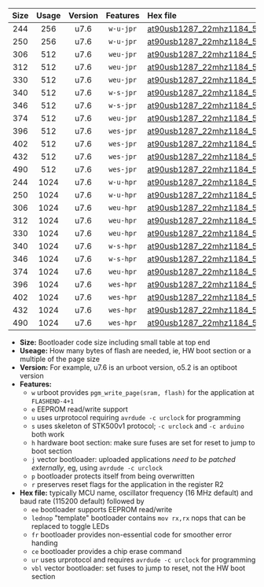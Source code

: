 |Size|Usage|Version|Features|Hex file|
|:-:|:-:|:-:|:-:|:--|
|244|256|u7.6|`w-u-jpr`|[at90usb1287_22mhz1184_57600bps_ur_vbl.hex](https://raw.githubusercontent.com/stefanrueger/urboot/main//at90usb1287_22mhz1184_57600bps_ur_vbl.hex)|
|250|256|u7.6|`w-u-jpr`|[at90usb1287_22mhz1184_57600bps_lednop_ur_vbl.hex](https://raw.githubusercontent.com/stefanrueger/urboot/main//at90usb1287_22mhz1184_57600bps_lednop_ur_vbl.hex)|
|306|512|u7.6|`weu-jpr`|[at90usb1287_22mhz1184_57600bps_ee_ur_vbl.hex](https://raw.githubusercontent.com/stefanrueger/urboot/main//at90usb1287_22mhz1184_57600bps_ee_ur_vbl.hex)|
|312|512|u7.6|`weu-jpr`|[at90usb1287_22mhz1184_57600bps_ee_lednop_ur_vbl.hex](https://raw.githubusercontent.com/stefanrueger/urboot/main//at90usb1287_22mhz1184_57600bps_ee_lednop_ur_vbl.hex)|
|330|512|u7.6|`weu-jpr`|[at90usb1287_22mhz1184_57600bps_ee_lednop_fr_ur_vbl.hex](https://raw.githubusercontent.com/stefanrueger/urboot/main//at90usb1287_22mhz1184_57600bps_ee_lednop_fr_ur_vbl.hex)|
|340|512|u7.6|`w-s-jpr`|[at90usb1287_22mhz1184_57600bps_vbl.hex](https://raw.githubusercontent.com/stefanrueger/urboot/main//at90usb1287_22mhz1184_57600bps_vbl.hex)|
|346|512|u7.6|`w-s-jpr`|[at90usb1287_22mhz1184_57600bps_lednop_vbl.hex](https://raw.githubusercontent.com/stefanrueger/urboot/main//at90usb1287_22mhz1184_57600bps_lednop_vbl.hex)|
|374|512|u7.6|`weu-jpr`|[at90usb1287_22mhz1184_57600bps_ee_lednop_fr_ce_ur_vbl.hex](https://raw.githubusercontent.com/stefanrueger/urboot/main//at90usb1287_22mhz1184_57600bps_ee_lednop_fr_ce_ur_vbl.hex)|
|396|512|u7.6|`wes-jpr`|[at90usb1287_22mhz1184_57600bps_ee_vbl.hex](https://raw.githubusercontent.com/stefanrueger/urboot/main//at90usb1287_22mhz1184_57600bps_ee_vbl.hex)|
|402|512|u7.6|`wes-jpr`|[at90usb1287_22mhz1184_57600bps_ee_lednop_vbl.hex](https://raw.githubusercontent.com/stefanrueger/urboot/main//at90usb1287_22mhz1184_57600bps_ee_lednop_vbl.hex)|
|432|512|u7.6|`wes-jpr`|[at90usb1287_22mhz1184_57600bps_ee_lednop_fr_vbl.hex](https://raw.githubusercontent.com/stefanrueger/urboot/main//at90usb1287_22mhz1184_57600bps_ee_lednop_fr_vbl.hex)|
|490|512|u7.6|`wes-jpr`|[at90usb1287_22mhz1184_57600bps_ee_lednop_fr_ce_vbl.hex](https://raw.githubusercontent.com/stefanrueger/urboot/main//at90usb1287_22mhz1184_57600bps_ee_lednop_fr_ce_vbl.hex)|
|244|1024|u7.6|`w-u-hpr`|[at90usb1287_22mhz1184_57600bps_ur.hex](https://raw.githubusercontent.com/stefanrueger/urboot/main//at90usb1287_22mhz1184_57600bps_ur.hex)|
|250|1024|u7.6|`w-u-hpr`|[at90usb1287_22mhz1184_57600bps_lednop_ur.hex](https://raw.githubusercontent.com/stefanrueger/urboot/main//at90usb1287_22mhz1184_57600bps_lednop_ur.hex)|
|306|1024|u7.6|`weu-hpr`|[at90usb1287_22mhz1184_57600bps_ee_ur.hex](https://raw.githubusercontent.com/stefanrueger/urboot/main//at90usb1287_22mhz1184_57600bps_ee_ur.hex)|
|312|1024|u7.6|`weu-hpr`|[at90usb1287_22mhz1184_57600bps_ee_lednop_ur.hex](https://raw.githubusercontent.com/stefanrueger/urboot/main//at90usb1287_22mhz1184_57600bps_ee_lednop_ur.hex)|
|330|1024|u7.6|`weu-hpr`|[at90usb1287_22mhz1184_57600bps_ee_lednop_fr_ur.hex](https://raw.githubusercontent.com/stefanrueger/urboot/main//at90usb1287_22mhz1184_57600bps_ee_lednop_fr_ur.hex)|
|340|1024|u7.6|`w-s-hpr`|[at90usb1287_22mhz1184_57600bps.hex](https://raw.githubusercontent.com/stefanrueger/urboot/main//at90usb1287_22mhz1184_57600bps.hex)|
|346|1024|u7.6|`w-s-hpr`|[at90usb1287_22mhz1184_57600bps_lednop.hex](https://raw.githubusercontent.com/stefanrueger/urboot/main//at90usb1287_22mhz1184_57600bps_lednop.hex)|
|374|1024|u7.6|`weu-hpr`|[at90usb1287_22mhz1184_57600bps_ee_lednop_fr_ce_ur.hex](https://raw.githubusercontent.com/stefanrueger/urboot/main//at90usb1287_22mhz1184_57600bps_ee_lednop_fr_ce_ur.hex)|
|396|1024|u7.6|`wes-hpr`|[at90usb1287_22mhz1184_57600bps_ee.hex](https://raw.githubusercontent.com/stefanrueger/urboot/main//at90usb1287_22mhz1184_57600bps_ee.hex)|
|402|1024|u7.6|`wes-hpr`|[at90usb1287_22mhz1184_57600bps_ee_lednop.hex](https://raw.githubusercontent.com/stefanrueger/urboot/main//at90usb1287_22mhz1184_57600bps_ee_lednop.hex)|
|432|1024|u7.6|`wes-hpr`|[at90usb1287_22mhz1184_57600bps_ee_lednop_fr.hex](https://raw.githubusercontent.com/stefanrueger/urboot/main//at90usb1287_22mhz1184_57600bps_ee_lednop_fr.hex)|
|490|1024|u7.6|`wes-hpr`|[at90usb1287_22mhz1184_57600bps_ee_lednop_fr_ce.hex](https://raw.githubusercontent.com/stefanrueger/urboot/main//at90usb1287_22mhz1184_57600bps_ee_lednop_fr_ce.hex)|

- **Size:** Bootloader code size including small table at top end
- **Useage:** How many bytes of flash are needed, ie, HW boot section or a multiple of the page size
- **Version:** For example, u7.6 is an urboot version, o5.2 is an optiboot version
- **Features:**
  + `w` urboot provides `pgm_write_page(sram, flash)` for the application at `FLASHEND-4+1`
  + `e` EEPROM read/write support
  + `u` uses urprotocol requiring `avrdude -c urclock` for programming
  + `s` uses skeleton of STK500v1 protocol; `-c urclock` and `-c arduino` both work
  + `h` hardware boot section: make sure fuses are set for reset to jump to boot section
  + `j` vector bootloader: uploaded applications *need to be patched externally*, eg, using `avrdude -c urclock`
  + `p` bootloader protects itself from being overwritten
  + `r` preserves reset flags for the application in the register R2
- **Hex file:** typically MCU name, oscillator frequency (16 MHz default) and baud rate (115200 default) followed by
  + `ee` bootloader supports EEPROM read/write
  + `lednop` "template" bootloader contains `mov rx,rx` nops that can be replaced to toggle LEDs
  + `fr` bootloader provides non-essential code for smoother error handing
  + `ce` bootloader provides a chip erase command
  + `ur` uses urprotocol and requires `avrdude -c urclock` for programming
  + `vbl` vector bootloader: set fuses to jump to reset, not the HW boot section
